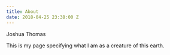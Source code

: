 ```yaml
---
title: About
date: 2018-04-25 23:38:00 Z
---
```


Joshua Thomas

This is my page specifying what I am as a creature of this earth.